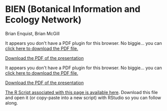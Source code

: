 # BIEN (Botanical Information and Ecology Network)
Brian Enquist, Brian McGill  



<div>
<object data="3_8_assets/Enquist_BIEN_2017_IBS_Workshop.pdf" type="application/pdf" width="100%" height="650px"> 
  <p>It appears you don't have a PDF plugin for this browser.
   No biggie... you can <a href="3_8_assets/Enquist_BIEN_2017_IBS_Workshop.pdf">click here to
  download the PDF file.</a></p>  
 </object>
 </div>
 
 <p><a href="3_8_assets/Enquist_BIEN_2017_IBS_Workshop.pdf">Download the PDF of the presentation</a></p>  


<div>
<object data="3_8_assets/McGill_IBSWorkshop2017.pdf" type="application/pdf" width="100%" height="650px"> 
  <p>It appears you don't have a PDF plugin for this browser.
   No biggie... you can <a href="3_8_assets/McGill_IBSWorkshop2017.pdf">click here to
  download the PDF file.</a></p>  
 </object>
 </div>
 
 <p><a href="3_8_assets/McGill_IBSWorkshop2017.pdf">Download the PDF of the presentation</a></p>  


[<i class="fa fa-file-code-o fa-3x" aria-hidden="true"></i> The R Script associated with this page is available here](3_8_BIEN_intro.R).  Download this file and open it (or copy-paste into a new script) with RStudio so you can follow along.  
